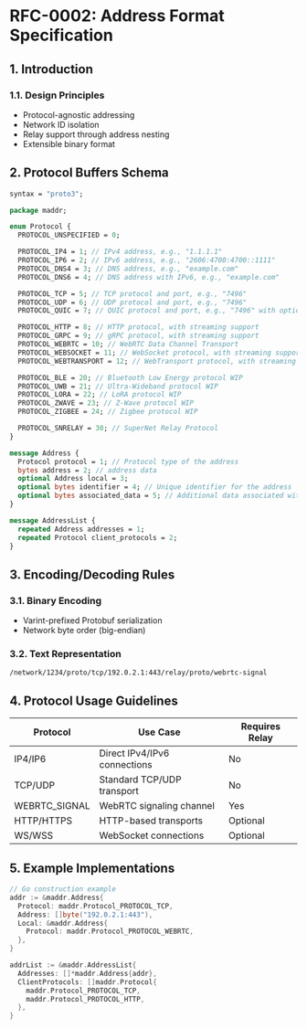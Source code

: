 # RFC-0002: Address Format Specification

## 1. Introduction
### 1.1. Design Principles
- Protocol-agnostic addressing
- Network ID isolation
- Relay support through address nesting
- Extensible binary format

## 2. Protocol Buffers Schema
```protobuf
syntax = "proto3";

package maddr;

enum Protocol {
  PROTOCOL_UNSPECIFIED = 0;

  PROTOCOL_IP4 = 1; // IPv4 address, e.g., "1.1.1.1"
  PROTOCOL_IP6 = 2; // IPv6 address, e.g., "2606:4700:4700::1111"
  PROTOCOL_DNS4 = 3; // DNS address, e.g., "example.com"
  PROTOCOL_DNS6 = 4; // DNS address with IPv6, e.g., "example.com"

  PROTOCOL_TCP = 5; // TCP protocol and port, e.g., "7496"
  PROTOCOL_UDP = 6; // UDP protocol and port, e.g., "7496"
  PROTOCOL_QUIC = 7; // QUIC protocol and port, e.g., "7496" with optional associated Certificate Fingerprint

  PROTOCOL_HTTP = 8; // HTTP protocol, with streaming support
  PROTOCOL_GRPC = 9; // gRPC protocol, with streaming support
  PROTOCOL_WEBRTC = 10; // WebRTC Data Channel Transport
  PROTOCOL_WEBSOCKET = 11; // WebSocket protocol, with streaming support
  PROTOCOL_WEBTRANSPORT = 12; // WebTransport protocol, with streaming support

  PROTOCOL_BLE = 20; // Bluetooth Low Energy protocol WIP
  PROTOCOL_UWB = 21; // Ultra-Wideband protocol WIP
  PROTOCOL_LORA = 22; // LoRA protocol WIP
  PROTOCOL_ZWAVE = 23; // Z-Wave protocol WIP
  PROTOCOL_ZIGBEE = 24; // Zigbee protocol WIP

  PROTOCOL_SNRELAY = 30; // SuperNet Relay Protocol
}

message Address {
  Protocol protocol = 1; // Protocol type of the address
  bytes address = 2; // address data
  optional Address local = 3;
  optional bytes identifier = 4; // Unique identifier for the address
  optional bytes associated_data = 5; // Additional data associated with the address
}

message AddressList {
  repeated Address addresses = 1;
  repeated Protocol client_protocols = 2;
}
```

## 3. Encoding/Decoding Rules
### 3.1. Binary Encoding
- Varint-prefixed Protobuf serialization
- Network byte order (big-endian)

### 3.2. Text Representation
```
/network/1234/proto/tcp/192.0.2.1:443/relay/proto/webrtc-signal
```

## 4. Protocol Usage Guidelines
| Protocol            | Use Case                          | Requires Relay |
|---------------------|-----------------------------------|----------------|
| IP4/IP6             | Direct IPv4/IPv6 connections      | No             |
| TCP/UDP             | Standard TCP/UDP transport        | No             |
| WEBRTC_SIGNAL       | WebRTC signaling channel          | Yes            |
| HTTP/HTTPS          | HTTP-based transports             | Optional       |
| WS/WSS              | WebSocket connections             | Optional       |

## 5. Example Implementations
```go
// Go construction example
addr := &maddr.Address{
  Protocol: maddr.Protocol_PROTOCOL_TCP,
  Address: []byte("192.0.2.1:443"),
  Local: &maddr.Address{
    Protocol: maddr.Protocol_PROTOCOL_WEBRTC,
  },
}

addrList := &maddr.AddressList{
  Addresses: []*maddr.Address{addr},
  ClientProtocols: []maddr.Protocol{
    maddr.Protocol_PROTOCOL_TCP,
    maddr.Protocol_PROTOCOL_HTTP,
  },
}
```
